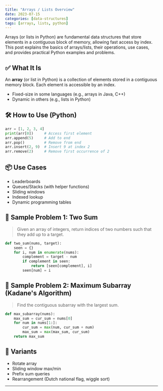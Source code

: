 ```yaml
---
title: "Arrays / Lists Overview"
date: 2023-07-15
categories: [data-structures]
tags: [arrays, lists, python]
---
```


Arrays (or lists in Python) are fundamental data structures that store elements in a contiguous block of memory, allowing fast access by index. This post explains the basics of arrays/lists, their operations, use cases, and provides practical Python examples and problems.

## ✅ What It Is

An **array** (or list in Python) is a collection of elements stored in a contiguous memory block. Each element is accessible by an index.

- Fixed-size in some languages (e.g., arrays in Java, C++)
- Dynamic in others (e.g., lists in Python)

## 🛠️ How to Use (Python)

```python
arr = [1, 2, 3, 4]
print(arr[0])     # Access first element
arr.append(5)     # Add to end
arr.pop()         # Remove from end
arr.insert(2, 9)  # Insert 9 at index 2
arr.remove(2)     # Remove first occurrence of 2
```

## 📦 Use Cases

- Leaderboards
- Queues/Stacks (with helper functions)
- Sliding windows
- Indexed lookup
- Dynamic programming tables

## 📘 Sample Problem 1: Two Sum

> Given an array of integers, return indices of two numbers such that they add up to a target.

```python
def two_sum(nums, target):
    seen = {}
    for i, num in enumerate(nums):
        complement = target - num
        if complement in seen:
            return [seen[complement], i]
        seen[num] = i
```

## 📘 Sample Problem 2: Maximum Subarray (Kadane's Algorithm)

> Find the contiguous subarray with the largest sum.

```python
def max_subarray(nums):
    max_sum = cur_sum = nums[0]
    for num in nums[1:]:
        cur_sum = max(num, cur_sum + num)
        max_sum = max(max_sum, cur_sum)
    return max_sum
```

## 🔁 Variants

- Rotate array
- Sliding window max/min
- Prefix sum queries
- Rearrangement (Dutch national flag, wiggle sort)

---

